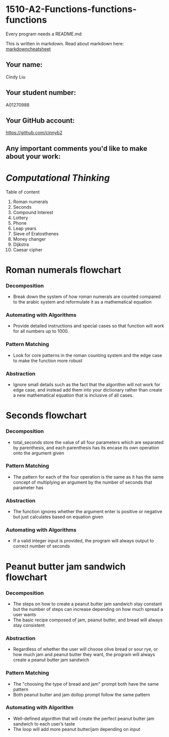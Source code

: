 # 1510-A2-Functions-functions-functions

Every program needs a README.md

This is written in markdown. Read about markdown here: [markdowncheatsheet](https://www.markdownguide.org/cheat-sheet/)

## Your name:
Cindy Liu

## Your student number:
A01270988

## Your GitHub account:
https://github.com/cinnyb2

## Any important comments you'd like to make about your work:
# *Computational Thinking*

Table of content
1. Roman numerals
2. Seconds
3. Compound Interest
4. Lottery
5. Phone
6. Leap years
7. Sieve of Eratosthenes
8. Money changer
9. Dijkstra
10. Caesar cipher

# Roman numerals flowchart

### Decomposition	
-	Break down the system of how roman numerals are counted compared to the arabic system and reformulate it as a mathematical equation
### Automating with Algorithms
-	Provide detailed instructions and special cases so that function will work for all numbers up to 1000.
### Pattern Matching
- Look for core patterns in the roman counting system and the edge case to make the function more robust
### Abstraction
- Ignore small details such as the fact that the algorithm will not work for edge case, and instead add them into your dictionary rather than create a new mathematical equation that is inclusive of all cases.

# Seconds flowchart

### Decomposition
-	total_seconds store the value of all four parameters which are separated by parenthesis, and each parenthesis has its encase its own operation onto the argument given
### Pattern Matching
-	The pattern for each of the four operation is the same as it has the same concept of multiplying an argument by the number of seconds that parameter has 
### Abstraction
-	The function ignores whether the argument enter is positive or negative but just calculates based on equation given
### Automating with Algorithms
-	If a valid integer input is provided, the program will always output to correct number of seconds

# Peanut butter jam sandwich flowchart

### Decomposition
-	The steps on how to create a peanut butter jam sandwich stay constant but the number of steps can increase depending on how much spread a user wants
-	The basic recipe composed of jam, peanut butter, and bread will always stay consistent
### Abstraction
-	Regardless of whether the user will choose olive bread or sour rye, or how much jam and peanut butter they want, the program will always create a peanut butter jam sandwich
### Pattern Matching
-	The "choosing the type of bread and jam" prompt both have the same pattern
-	Both peanut butter and jam dollop prompt follow the same pattern 
### Automating with Algorithm
-	Well-defined algorithm that will create the perfect peanut butter jam sandwich to each user’s taste
-	The loop will add more peanut butter/jam depending on input